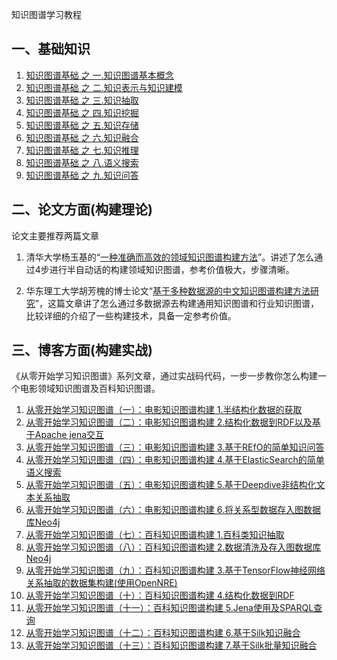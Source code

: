 
知识图谱学习教程

## 一、基础知识
1. [知识图谱基础 之 一.知识图谱基本概念](https://www.ljjyy.com/archives/2019/11/100629.html)
2. [知识图谱基础 之 二.知识表示与知识建模](https://www.ljjyy.com/archives/2019/11/100605.html)
3. [知识图谱基础 之 三.知识抽取](https://www.ljjyy.com/archives/2019/11/100606.html)
4. [知识图谱基础 之 四.知识挖掘](https://www.ljjyy.com/archives/2019/11/100607.html)
5. [知识图谱基础 之 五.知识存储](https://www.ljjyy.com/archives/2019/11/100608.html)
6. [知识图谱基础 之 六.知识融合](https://www.ljjyy.com/archives/2019/11/100609.html)
7. [知识图谱基础 之 七.知识推理](https://www.ljjyy.com/archives/2019/11/100610.html)
8. [知识图谱基础 之 八.语义搜索](https://www.ljjyy.com/archives/2019/11/100611.html)
9. [知识图谱基础 之 九.知识问答](https://www.ljjyy.com/archives/2019/11/100612.html)

## 二、论文方面(构建理论)

论文主要推荐两篇文章

1. 清华大学杨玉基的“[一种准确而高效的领域知识图谱构建方法](http://www.doc88.com/p-9979131856838.html)”。讲述了怎么通过4步进行半自动话的构建领域知识图谱，参考价值极大，步骤清晰。

2. 华东理工大学胡芳槐的博士论文“[基于多种数据源的中文知识图谱构建方法研究](http://www.doc88.com/p-0784652186719.html)”，这篇文章讲了怎么通过多数据源去构建通用知识图谱和行业知识图谱，比较详细的介绍了一些构建技术，具备一定参考价值。

## 三、博客方面(构建实战)

《从零开始学习知识图谱》系列文章，通过实战码代码，一步一步教你怎么构建一个电影领域知识图谱及百科知识图谱。
1. [从零开始学习知识图谱（一）：电影知识图谱构建 1.半结构化数据的获取](https://www.ljjyy.com/archives/2019/10/100591.html)
2. [从零开始学习知识图谱（二）：电影知识图谱构建 2.结构化数据到RDF以及基于Apache jena交互](https://www.ljjyy.com/archives/2019/10/100592.html)
3. [从零开始学习知识图谱（三）：电影知识图谱构建 3.基于REfO的简单知识问答](https://www.ljjyy.com/archives/2019/10/100593.html)
4. [从零开始学习知识图谱（四）：电影知识图谱构建 4.基于ElasticSearch的简单语义搜索](https://www.ljjyy.com/archives/2019/10/100594.html)
5. [从零开始学习知识图谱（五）：电影知识图谱构建 5.基于Deepdive非结构化文本关系抽取](https://www.ljjyy.com/archives/2019/10/100595.html)
6. [从零开始学习知识图谱（六）：电影知识图谱构建 6.将关系型数据存入图数据库Neo4j](https://www.ljjyy.com/archives/2019/10/100596.html)
7. [从零开始学习知识图谱（七）：百科知识图谱构建 1.百科类知识抽取](https://www.ljjyy.com/archives/2019/10/100597.html)
8. [从零开始学习知识图谱（八）：百科知识图谱构建 2.数据清洗及存入图数据库Neo4j](https://www.ljjyy.com/archives/2019/10/100598.html)
9. [从零开始学习知识图谱（九）：百科知识图谱构建 3.基于TensorFlow神经网络关系抽取的数据集构建(使用OpenNRE)](https://www.ljjyy.com/archives/2019/10/100599.html)
10. [从零开始学习知识图谱（十）：百科知识图谱构建 4.结构化数据到RDF](https://www.ljjyy.com/archives/2019/10/100600.html)
11. [从零开始学习知识图谱（十一）：百科知识图谱构建 5.Jena使用及SPARQL查询](https://www.ljjyy.com/archives/2019/10/100601.html)
12. [从零开始学习知识图谱（十二）：百科知识图谱构建 6.基于Silk知识融合](https://www.ljjyy.com/archives/2019/10/100602.html)
13. [从零开始学习知识图谱（十三）：百科知识图谱构建 7.基于Silk批量知识融合](https://www.ljjyy.com/archives/2019/10/100603.html)

